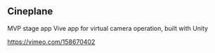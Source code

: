 ## Cineplane

MVP stage app Vive app for virtual camera operation, built with Unity

https://vimeo.com/158670402
